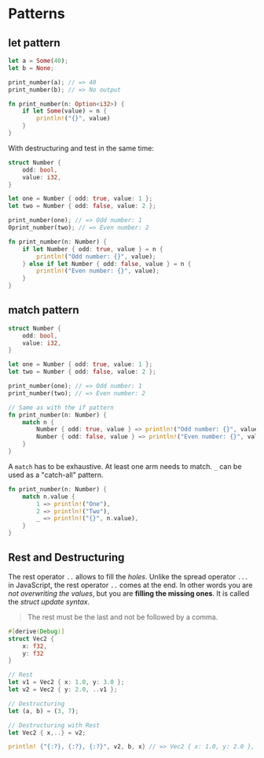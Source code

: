 # Patterns

## let pattern

```rust
let a = Some(40);
let b = None;

print_number(a); // => 40
print_number(b); // => No output

fn print_number(n: Option<i32>) {
	if let Some(value) = n {
		println!("{}", value)
	}
}
```

With destructuring and test in the same time:

```rust
struct Number {
	odd: bool,
	value: i32,
}

let one = Number { odd: true, value: 1 };
let two = Number { odd: false, value: 2 };

print_number(one); // => Odd number: 1
0print_number(two); // => Even number: 2

fn print_number(n: Number) {
	if let Number { odd: true, value } = n {
		println!("Odd number: {}", value);
	} else if let Number { odd: false, value } = n {
		println!("Even number: {}", value);
	}
}
```

## match pattern

```rust
struct Number {
	odd: bool,
	value: i32,
}

let one = Number { odd: true, value: 1 };
let two = Number { odd: false, value: 2 };

print_number(one); // => Odd number: 1
print_number(two); // => Even number: 2

// Same as with the if pattern
fn print_number(n: Number) {
	match n {
		Number { odd: true, value } => println!("Odd number: {}", value),
		Number { odd: false, value } => println!("Even number: {}", value),
	}
}
```

A `match` has to be exhaustive. At least one arm needs to match.
`_` can be used as a "catch-all" pattern.

```rust
fn print_number(n: Number) {
	match n.value {
		1 => println!("One"),
		2 => println!("Two"),
		_ => println!("{}", n.value),
	}
}
```

## Rest and Destructuring

The rest operator `..` allows to fill the _holes_. Unlike the spread operator `...` in JavaScript, the rest
operator `..` comes at the end. In other words you are _not overwriting the values_, but you are **filling the missing
ones**. It is called the _struct update syntax_.

> The rest must be the last and not be followed by a comma.

```rust
#[derive(Debug)]
struct Vec2 {
	x: f32,
	y: f32
}

// Rest
let v1 = Vec2 { x: 1.0, y: 3.0 };
let v2 = Vec2 { y: 2.0, ..v1 };

// Destructuring
let (a, b) = (3, 7);

// Destructuring with Rest
let Vec2 { x,..} = v2;

println! {"{:?}, {:?}, {:?}", v2, b, x} // => Vec2 { x: 1.0, y: 2.0 }, 7, 1.0
```

